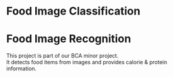 ﻿# Food Image Classification

# Food Image Recognition

This project is part of our BCA minor project.  
It detects food items from images and provides calorie & protein information.
